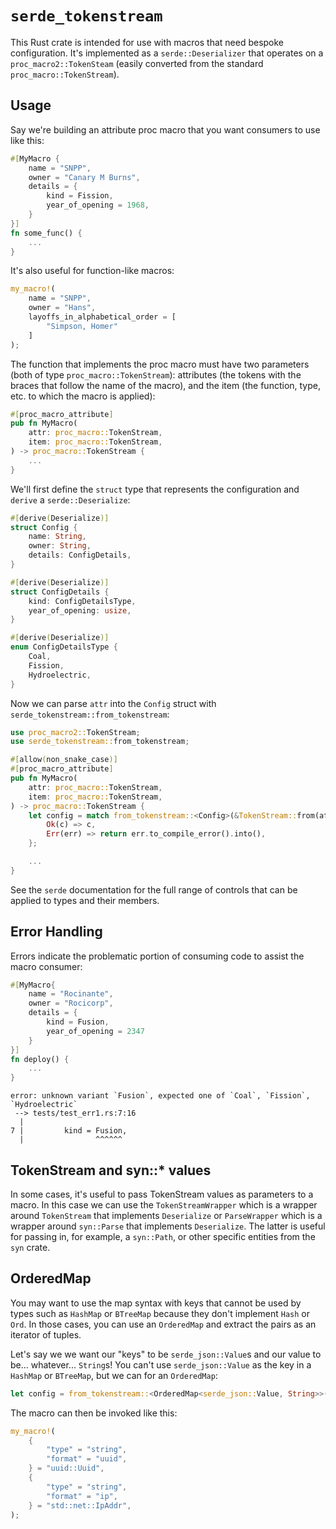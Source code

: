 # `serde_tokenstream`

This Rust crate is intended for use with macros that need bespoke configuration.
It's implemented as a `serde::Deserializer` that operates on a
`proc_macro2::TokenSteam` (easily converted from the standard
`proc_macro::TokenStream`).

## Usage

Say we're building an attribute proc macro that you want consumers to use like
this:

```rust
#[MyMacro {
    name = "SNPP",
    owner = "Canary M Burns",
    details = {
        kind = Fission,
        year_of_opening = 1968,
    }
}]
fn some_func() {
    ...
}
```

It's also useful for function-like macros:

```rust
my_macro!(
    name = "SNPP",
    owner = "Hans",
    layoffs_in_alphabetical_order = [
        "Simpson, Homer"
    ]
);
```

The function that implements the proc macro must have two parameters (both of
type `proc_macro::TokenStream`): attributes (the tokens with the braces that
follow the name of the macro), and the item (the function, type, etc. to
which the macro is applied):

```rust
#[proc_macro_attribute]
pub fn MyMacro(
    attr: proc_macro::TokenStream,
    item: proc_macro::TokenStream,
) -> proc_macro::TokenStream {
    ...
}
```

We'll first define the `struct` type that represents the configuration and
`derive` a `serde::Deserialize`:

```rust
#[derive(Deserialize)]
struct Config {
    name: String,
    owner: String,
    details: ConfigDetails,
}

#[derive(Deserialize)]
struct ConfigDetails {
    kind: ConfigDetailsType,
    year_of_opening: usize,
}

#[derive(Deserialize)]
enum ConfigDetailsType {
    Coal,
    Fission,
    Hydroelectric,
}
```

Now we can parse `attr` into the `Config` struct with
`serde_tokenstream::from_tokenstream`:

```rust
use proc_macro2::TokenStream;
use serde_tokenstream::from_tokenstream;

#[allow(non_snake_case)]
#[proc_macro_attribute]
pub fn MyMacro(
    attr: proc_macro::TokenStream,
    item: proc_macro::TokenStream,
) -> proc_macro::TokenStream {
    let config = match from_tokenstream::<Config>(&TokenStream::from(attr)) {
        Ok(c) => c,
        Err(err) => return err.to_compile_error().into(),
    };

    ...
}
```

See the `serde` documentation for the full range of controls that can be
applied to types and their members.

## Error Handling

Errors indicate the problematic portion of consuming code to assist the macro
consumer:

```rust
#[MyMacro{
    name = "Rocinante",
    owner = "Rocicorp",
    details = {
        kind = Fusion,
        year_of_opening = 2347
    }
}]
fn deploy() {
    ...
}
```

```
error: unknown variant `Fusion`, expected one of `Coal`, `Fission`, `Hydroelectric`
 --> tests/test_err1.rs:7:16
  |
7 |         kind = Fusion,
  |                ^^^^^^
```

## TokenStream and syn::* values

In some cases, it's useful to pass TokenStream values as parameters to a macro.
In this case we can use the `TokenStreamWrapper` which is a wrapper around
`TokenStream` that implements `Deserialize` or `ParseWrapper` which is a
wrapper around `syn::Parse` that implements `Deserialize`. The latter is useful
for passing in, for example, a `syn::Path`, or other specific entities from the
`syn` crate.

## OrderedMap

You may want to use the map syntax with keys that cannot be used by types such
as `HashMap` or `BTreeMap` because they don't implement `Hash` or `Ord`. In
those cases, you can use an `OrderedMap` and extract the pairs as an iterator
of tuples.

Let's say we we want our "keys" to be `serde_json::Value`s and our value to
be... whatever... `String`s! You can't use `serde_json::Value` as the key in a
`HashMap` or `BTreeMap`, but we can for an `OrderedMap`:

```rust
let config = from_tokenstream::<OrderedMap<serde_json::Value, String>>(tokens)?;
```

The macro can then be invoked like this:

```rust
my_macro!(
    {
        "type" = "string",
        "format" = "uuid",
    } = "uuid::Uuid",
    {
        "type" = "string",
        "format" = "ip",
    } = "std::net::IpAddr",
);
```
